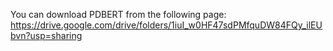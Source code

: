 You can download PDBERT from the following page:
https://drive.google.com/drive/folders/1iuI_w0HF47sdPMfquDW84FQy_ilEUbvn?usp=sharing
